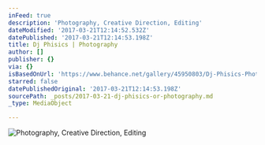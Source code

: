 ```yaml
---
inFeed: true
description: 'Photography, Creative Direction, Editing'
dateModified: '2017-03-21T12:14:52.532Z'
datePublished: '2017-03-21T12:14:53.198Z'
title: Dj Phisics | Photography
author: []
publisher: {}
via: {}
isBasedOnUrl: 'https://www.behance.net/gallery/45950803/Dj-Phisics-Photography'
starred: false
datePublishedOriginal: '2017-03-21T12:14:53.198Z'
sourcePath: _posts/2017-03-21-dj-phisics-or-photography.md
_type: MediaObject

---
```

![Photography, Creative Direction, Editing](https://the-grid-user-content.s3-us-west-2.amazonaws.com/2f06559d-1728-4e02-817f-68608f61d7c2.png)
